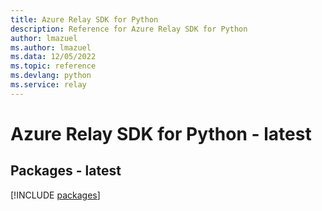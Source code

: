 ```yaml
---
title: Azure Relay SDK for Python
description: Reference for Azure Relay SDK for Python
author: lmazuel
ms.author: lmazuel
ms.data: 12/05/2022
ms.topic: reference
ms.devlang: python
ms.service: relay
---
```

# Azure Relay SDK for Python - latest
## Packages - latest
[!INCLUDE [packages](relay-index.md)]